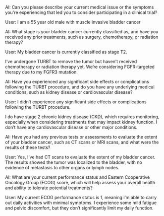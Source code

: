 AI: Can you please describe your current medical issue or the symptoms you're experiencing that led you to consider participating in a clinical trial?

User: I am a 55 year old male with muscle invasive bladder cancer

AI: What stage is your bladder cancer currently classified as, and have you received any prior treatments, such as surgery, chemotherapy, or radiation therapy?

User: My bladder cancer is currently classified as stage T2.

I’ve undergone TURBT to remove the tumor but haven’t received chemotherapy or radiation therapy yet. We’re considering FGFR-targeted therapy due to my FGFR3 mutation.

AI: Have you experienced any significant side effects or complications following the TURBT procedure, and do you have any underlying medical conditions, such as kidney disease or cardiovascular disease?

User: I didn’t experience any significant side effects or complications following the TURBT procedure.

I do have stage 2 chronic kidney disease (CKD), which requires monitoring, especially when considering treatments that may impact kidney function. I don’t have any cardiovascular disease or other major conditions.

AI: Have you had any previous tests or assessments to evaluate the extent of your bladder cancer, such as CT scans or MRI scans, and what were the results of these tests?

User: 
Yes, I’ve had CT scans to evaluate the extent of my bladder cancer. The results showed the tumor was localized to the bladder, with no evidence of metastasis to other organs or lymph nodes.

AI: What are your current performance status and Eastern Cooperative Oncology Group (ECOG) score, which will help assess your overall health and ability to tolerate potential treatments?

User: My current ECOG performance status is 1, meaning I’m able to carry out daily activities with minimal symptoms. I experience some mild fatigue and pelvic discomfort, but they don’t significantly limit my daily function.

